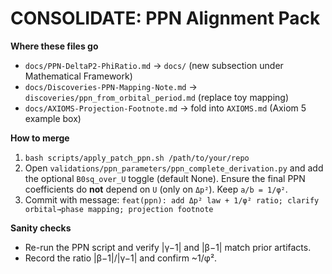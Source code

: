 
# CONSOLIDATE: PPN Alignment Pack

**Where these files go**
- `docs/PPN-DeltaP2-PhiRatio.md` → `docs/` (new subsection under Mathematical Framework)
- `docs/Discoveries-PPN-Mapping-Note.md` → `discoveries/ppn_from_orbital_period.md` (replace toy mapping)
- `docs/AXIOMS-Projection-Footnote.md` → fold into `AXIOMS.md` (Axiom 5 example box)

**How to merge**
1) `bash scripts/apply_patch_ppn.sh /path/to/your/repo`
2) Open `validations/ppn_parameters/ppn_complete_derivation.py` and add the optional
   `B0sq_over_U` toggle (default None). Ensure the final PPN coefficients do **not**
   depend on `U` (only on `Δp²`). Keep `a/b = 1/φ²`.
3) Commit with message:
   `feat(ppn): add Δp² law + 1/φ² ratio; clarify orbital→phase mapping; projection footnote`

**Sanity checks**
- Re-run the PPN script and verify |γ−1| and |β−1| match prior artifacts.
- Record the ratio |β−1|/|γ−1| and confirm ~1/φ².
